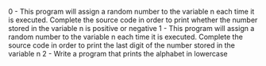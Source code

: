 0 - This program will assign a random number to the variable n each time it is executed. Complete the source code in order to print whether the number stored in the variable n is positive or negative
1 - This program will assign a random number to the variable n each time it is executed. Complete the source code in order to print the last digit of the number stored in the variable n
 2 - Write a program that prints the alphabet in lowercase
